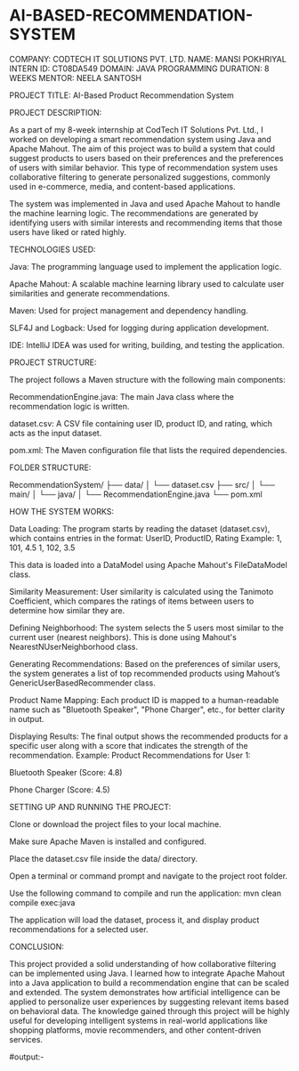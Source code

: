 # AI-BASED-RECOMMENDATION-SYSTEM
COMPANY: CODTECH IT SOLUTIONS PVT. LTD.
NAME: MANSI POKHRIYAL
INTERN ID: CT08DA549
DOMAIN: JAVA PROGRAMMING
DURATION: 8 WEEKS
MENTOR: NEELA SANTOSH

PROJECT TITLE: AI-Based Product Recommendation System

PROJECT DESCRIPTION:

As a part of my 8-week internship at CodTech IT Solutions Pvt. Ltd., I worked on developing a smart recommendation system using Java and Apache Mahout. The aim of this project was to build a system that could suggest products to users based on their preferences and the preferences of users with similar behavior. This type of recommendation system uses collaborative filtering to generate personalized suggestions, commonly used in e-commerce, media, and content-based applications.

The system was implemented in Java and used Apache Mahout to handle the machine learning logic. The recommendations are generated by identifying users with similar interests and recommending items that those users have liked or rated highly.

TECHNOLOGIES USED:

Java: The programming language used to implement the application logic.

Apache Mahout: A scalable machine learning library used to calculate user similarities and generate recommendations.

Maven: Used for project management and dependency handling.

SLF4J and Logback: Used for logging during application development.

IDE: IntelliJ IDEA was used for writing, building, and testing the application.

PROJECT STRUCTURE:

The project follows a Maven structure with the following main components:

RecommendationEngine.java: The main Java class where the recommendation logic is written.

dataset.csv: A CSV file containing user ID, product ID, and rating, which acts as the input dataset.

pom.xml: The Maven configuration file that lists the required dependencies.

FOLDER STRUCTURE:

RecommendationSystem/
├── data/
│ └── dataset.csv
├── src/
│ └── main/
│ └── java/
│ └── RecommendationEngine.java
└── pom.xml

HOW THE SYSTEM WORKS:

Data Loading:
The program starts by reading the dataset (dataset.csv), which contains entries in the format:
UserID, ProductID, Rating
Example:
1, 101, 4.5
1, 102, 3.5

This data is loaded into a DataModel using Apache Mahout's FileDataModel class.

Similarity Measurement:
User similarity is calculated using the Tanimoto Coefficient, which compares the ratings of items between users to determine how similar they are.

Defining Neighborhood:
The system selects the 5 users most similar to the current user (nearest neighbors). This is done using Mahout's NearestNUserNeighborhood class.

Generating Recommendations:
Based on the preferences of similar users, the system generates a list of top recommended products using Mahout’s GenericUserBasedRecommender class.

Product Name Mapping:
Each product ID is mapped to a human-readable name such as "Bluetooth Speaker", "Phone Charger", etc., for better clarity in output.

Displaying Results:
The final output shows the recommended products for a specific user along with a score that indicates the strength of the recommendation.
Example:
Product Recommendations for User 1:

Bluetooth Speaker (Score: 4.8)

Phone Charger (Score: 4.5)

SETTING UP AND RUNNING THE PROJECT:

Clone or download the project files to your local machine.

Make sure Apache Maven is installed and configured.

Place the dataset.csv file inside the data/ directory.

Open a terminal or command prompt and navigate to the project root folder.

Use the following command to compile and run the application:
mvn clean compile exec:java

The application will load the dataset, process it, and display product recommendations for a selected user.

CONCLUSION:

This project provided a solid understanding of how collaborative filtering can be implemented using Java. I learned how to integrate Apache Mahout into a Java application to build a recommendation engine that can be scaled and extended. The system demonstrates how artificial intelligence can be applied to personalize user experiences by suggesting relevant items based on behavioral data. The knowledge gained through this project will be highly useful for developing intelligent systems in real-world applications like shopping platforms, movie recommenders, and other content-driven services.


#output:-
